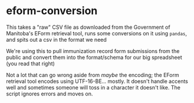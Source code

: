 # eform-conversion

This takes a "raw" CSV file as downloaded from the Government of Manitoba's EForm retrieval tool, runs some conversions on it using `pandas`, and spits out a csv in the format we need

We're using this to pull immunization record form submissions from the public and convert them into the format/schema for our big spreadsheet (you read that right)

Not a lot that can go wrong aside from *maybe* the encoding; the EForm retrieval tool encodes using UTF-16-BE... mostly. It doesn't handle accents well and sometimes someone will toss in a character it doesn't like. The script ignores errors and moves on.

